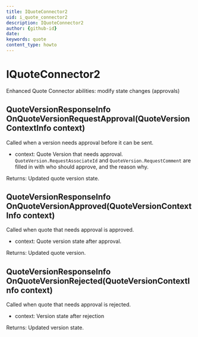 ```yaml
---
title: IQuoteConnector2
uid: i_quote_connector2
description: IQuoteConnector2
author: {github-id}
date:
keywords: quote
content_type: howto
---
```


# IQuoteConnector2

Enhanced Quote Connector abilities: modify state changes (approvals)

## QuoteVersionResponseInfo OnQuoteVersionRequestApproval(QuoteVersionContextInfo context)

Called when a version needs approval before it can be sent.

* context: Quote Version that needs approval. `QuoteVersion.RequestAssociateId` and `QuoteVersion.RequestComment` are filled in with who should approve, and the reason why.

Returns: Updated quote version state.

## QuoteVersionResponseInfo OnQuoteVersionApproved(QuoteVersionContextInfo context)

Called when quote that needs approval is approved.

* context: Quote version state after approval.

Returns: Updated quote version.

## QuoteVersionResponseInfo OnQuoteVersionRejected(QuoteVersionContextInfo context)

Called when quote that needs approval is rejected.

* context: Version state after rejection

Returns: Updated version state.
